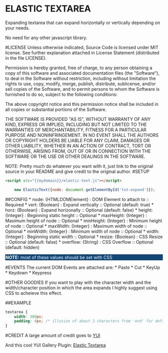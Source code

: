 ELASTIC TEXTAREA
=================
Expanding textarea that can expand horizontally or vertically depending on your needs.

No need for any other javascript library.

#LICENSE
Unless otherwise indicated, Source Code is licensed under MIT license.
See further explanation attached in License Statement (distributed in the file
LICENSE).

Permission is hereby granted, free of charge, to any person obtaining a copy of
this software and associated documentation files (the "Software"), to deal in
the Software without restriction, including without limitation the rights to
use, copy, modify, merge, publish, distribute, sublicense, and/or sell copies
of the Software, and to permit persons to whom the Software is furnished to do
so, subject to the following conditions:

The above copyright notice and this permission notice shall be included in all
copies or substantial portions of the Software.

THE SOFTWARE IS PROVIDED "AS IS", WITHOUT WARRANTY OF ANY KIND, EXPRESS OR
IMPLIED, INCLUDING BUT NOT LIMITED TO THE WARRANTIES OF MERCHANTABILITY,
FITNESS FOR A PARTICULAR PURPOSE AND NONINFRINGEMENT. IN NO EVENT SHALL THE
AUTHORS OR COPYRIGHT HOLDERS BE LIABLE FOR ANY CLAIM, DAMAGES OR OTHER
LIABILITY, WHETHER IN AN ACTION OF CONTRACT, TORT OR OTHERWISE, ARISING FROM,
OUT OF OR IN CONNECTION WITH THE SOFTWARE OR THE USE OR OTHER DEALINGS IN THE
SOFTWARE.

NOTE:
Pretty much do whatever you want with it, just link to the original source in your README and give credit to the original author.
#SETUP
```html
<script src="{{mydomain}}/elastic-text.js"></script>
```

```javascript
    new ElasticText({node: document.getElementById('txt-expand')});
```

##CONFIG
    * node: {HTMLDOMElement} : DOM Element to attach to :: Required
    * vert: {Boolean} : Expand vertically :: Optional (default: true)
    * horz: {Boolean} : Expand horizonally :: Optional (default: false)
    * height: {Integer} : Beginning static height :: Optional
    * maxHeight: {Integer} : Maximum height of node :: Optional
    * minHeight: {Integer} : Minimum height of node :: Optional
    * maxWidth: {Integer} : Maximum width of node :: Optional
    * minWidth: {Integer} : Minimum width of node :: Optional
    * width: {Integer} : Beginning static width :: Optional
    * resize: {Boolean} : CSS Resize :: Optional (default: false)
    * overflow: {String} : CSS Overflow :: Optional (default: hidden)
<div style="background-color: #114878; color: #fff; border: 1px solid #0D385E;">
    <strong>NOTE:</strong> most of these values should be set with CSS
</div>

#EVENTS
The current DOM Events are attached are:
    * Paste
    * Cut
    * KeyUp
    * Keydown
    * Keypress

#OTHER GOODIES
If you want to play with the character width and the width/character position in which
the area expands I highly suggest using CSS to acheieve this effect.

##EXAMPLE
```css
textarea {
    width: 300px;
    padding: 4px; /* illusion of about 2 characters from 'end' for default font sets */
}
```
#CREDIT
A large amount of credit goes to [YUI](http://yuilibrary.com)

And this cool YUI Gallery Plugin: [Elastic Textarea](https://github.com/jingoro/yui3-elastic-textarea)



